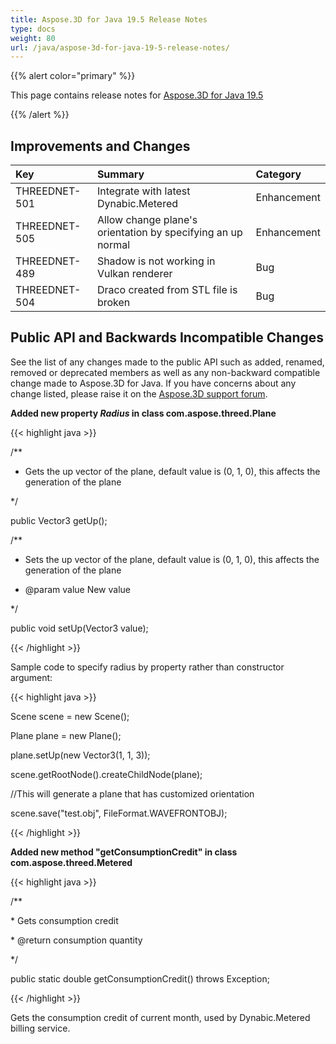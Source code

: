 ```yaml
---
title: Aspose.3D for Java 19.5 Release Notes
type: docs
weight: 80
url: /java/aspose-3d-for-java-19-5-release-notes/
---
```


{{% alert color="primary" %}} 

This page contains release notes for [Aspose.3D for Java 19.5](https://releases.aspose.com/java/repo/com/aspose/aspose-3d//19.5)

{{% /alert %}} 
## **Improvements and Changes**

|**Key**|**Summary**|**Category**|
| :- | :- | :- |
|THREEDNET-501|Integrate with latest Dynabic.Metered|Enhancement|
|THREEDNET-505|Allow change plane's orientation by specifying an up normal|Enhancement|
|THREEDNET-489|Shadow is not working in Vulkan renderer|Bug|
|THREEDNET-504|Draco created from STL file is broken|Bug|

## **Public API and Backwards Incompatible Changes**
See the list of any changes made to the public API such as added, renamed, removed or deprecated members as well as any non-backward compatible change made to Aspose.3D for Java. If you have concerns about any change listed, please raise it on the [Aspose.3D support forum](https://forum.aspose.com/c/3d).

**Added new property *Radius* in class com.aspose.threed.Plane**

{{< highlight java >}}

 /**

 * Gets the up vector of the plane, default value is (0, 1, 0), this affects the generation of the plane

 */

public Vector3 getUp();

/**

 * Sets the up vector of the plane, default value is (0, 1, 0), this affects the generation of the plane

 * @param value New value

 */

public void setUp(Vector3 value);

{{< /highlight >}}

Sample code to specify radius by property rather than constructor argument:

{{< highlight java >}}

 Scene scene = new Scene();

Plane plane = new Plane();

plane.setUp(new Vector3(1, 1, 3));

scene.getRootNode().createChildNode(plane);

//This will generate a plane that has customized orientation

scene.save("test.obj", FileFormat.WAVEFRONTOBJ);

{{< /highlight >}}

**Added new method "getConsumptionCredit" in class com.aspose.threed.Metered**

{{< highlight java >}}

 /**

\* Gets consumption credit

\* @return consumption quantity

*/

public static double getConsumptionCredit() throws Exception;

{{< /highlight >}}

Gets the consumption credit of current month, used by Dynabic.Metered billing service.
